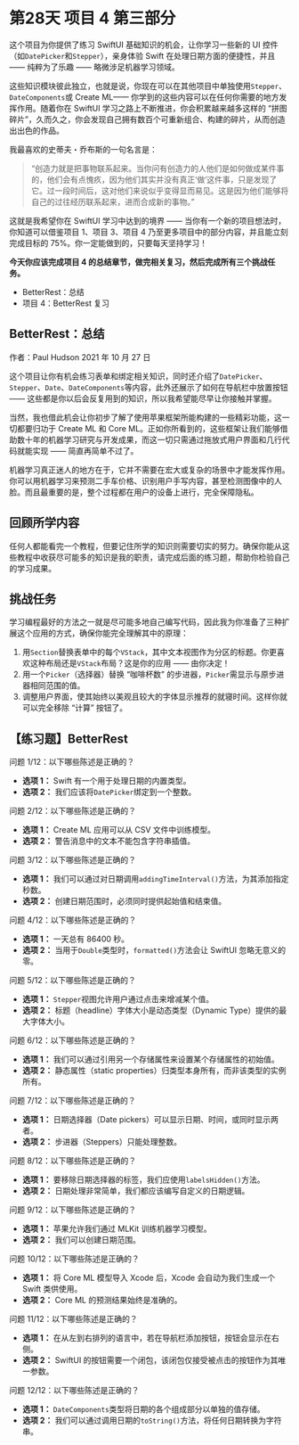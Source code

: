 # 第28天 项目 4 第三部分

这个项目为你提供了练习 SwiftUI 基础知识的机会，让你学习一些新的 UI 控件（如`DatePicker`和`Stepper`），亲身体验 Swift 在处理日期方面的便捷性，并且 —— 纯粹为了乐趣 —— 略微涉足机器学习领域。

这些知识模块彼此独立，也就是说，你现在可以在其他项目中单独使用`Stepper`、`DateComponents`或 Create ML—— 你学到的这些内容可以在任何你需要的地方发挥作用。随着你在 SwiftUI 学习之路上不断推进，你会积累越来越多这样的 “拼图碎片”，久而久之，你会发现自己拥有数百个可重新组合、构建的碎片，从而创造出出色的作品。

我最喜欢的史蒂夫・乔布斯的一句名言是：

> “创造力就是把事物联系起来。当你问有创造力的人他们是如何做成某件事的，他们会有点愧疚，因为他们其实并没有真正‘做’这件事，只是发现了它。过一段时间后，这对他们来说似乎变得显而易见。这是因为他们能够将自己的过往经历联系起来，进而合成新的事物。”

这就是我希望你在 SwiftUI 学习中达到的境界 —— 当你有一个新的项目想法时，你知道可以借鉴项目 1、项目 3、项目 4 乃至更多项目中的部分内容，并且能立刻完成目标的 75%。你一定能做到的，只要每天坚持学习！

**今天你应该完成项目 4 的总结章节，做完相关复习，然后完成所有三个挑战任务。**

- BetterRest：总结
- 项目 4：BetterRest 复习



## BetterRest：总结

作者：Paul Hudson 2021 年 10 月 27 日

这个项目让你有机会练习表单和绑定相关知识，同时还介绍了`DatePicker`、`Stepper`、`Date`、`DateComponents`等内容，此外还展示了如何在导航栏中放置按钮 —— 这些都是你以后会反复用到的知识，所以我希望能尽早让你接触并掌握。

当然，我也借此机会让你初步了解了使用苹果框架所能构建的一些精彩功能，这一切都要归功于 Create ML 和 Core ML。正如你所看到的，这些框架让我们能够借助数十年的机器学习研究与开发成果，而这一切只需通过拖放式用户界面和几行代码就能实现 —— 简直再简单不过了。

机器学习真正迷人的地方在于，它并不需要在宏大或复杂的场景中才能发挥作用。你可以用机器学习来预测二手车价格、识别用户手写内容，甚至检测图像中的人脸。而且最重要的是，整个过程都在用户的设备上进行，完全保障隐私。

## 回顾所学内容

任何人都能看完一个教程，但要记住所学的知识则需要切实的努力。确保你能从这些教程中收获尽可能多的知识是我的职责，请完成后面的练习题，帮助你检验自己的学习成果。

## 挑战任务

学习编程最好的方法之一就是尽可能多地自己编写代码，因此我为你准备了三种扩展这个应用的方式，确保你能完全理解其中的原理：

1. 用`Section`替换表单中的每个`VStack`，其中文本视图作为分区的标题。你更喜欢这种布局还是`VStack`布局？这是你的应用 —— 由你决定！
2. 用一个`Picker`（选择器）替换 “咖啡杯数” 的步进器，`Picker`需显示与原步进器相同范围的值。
3. 调整用户界面，使其始终以美观且较大的字体显示推荐的就寝时间。这样你就可以完全移除 “计算” 按钮了。



## 【练习题】BetterRest

问题 1/12：以下哪些陈述是正确的？

- **选项 1：** Swift 有一个用于处理日期的内置类型。
- **选项 2：** 我们应该将`DatePicker`绑定到一个整数。

问题 2/12：以下哪些陈述是正确的？

- **选项 1：** Create ML 应用可以从 CSV 文件中训练模型。
- **选项 2：** 警告消息中的文本不能包含字符串插值。

问题 3/12：以下哪些陈述是正确的？

- **选项 1：** 我们可以通过对日期调用`addingTimeInterval()`方法，为其添加指定秒数。
- **选项 2：** 创建日期范围时，必须同时提供起始值和结束值。

问题 4/12：以下哪些陈述是正确的？

- **选项 1：** 一天总有 86400 秒。
- **选项 2：** 当用于`Double`类型时，`formatted()`方法会让 SwiftUI 忽略无意义的零。

问题 5/12：以下哪些陈述是正确的？

- **选项 1：** `Stepper`视图允许用户通过点击来增减某个值。
- **选项 2：** 标题（headline）字体大小是动态类型（Dynamic Type）提供的最大字体大小。

问题 6/12：以下哪些陈述是正确的？

- **选项 1：** 我们可以通过引用另一个存储属性来设置某个存储属性的初始值。
- **选项 2：** 静态属性（static properties）归类型本身所有，而非该类型的实例所有。

问题 7/12：以下哪些陈述是正确的？

- **选项 1：** 日期选择器（Date pickers）可以显示日期、时间，或同时显示两者。
- **选项 2：** 步进器（Steppers）只能处理整数。

问题 8/12：以下哪些陈述是正确的？

- **选项 1：** 要移除日期选择器的标签，我们应使用`labelsHidden()`方法。
- **选项 2：** 日期处理非常简单，我们都应该编写自定义的日期逻辑。

问题 9/12：以下哪些陈述是正确的？

- **选项 1：** 苹果允许我们通过 MLKit 训练机器学习模型。
- **选项 2：** 我们可以创建日期范围。

问题 10/12：以下哪些陈述是正确的？

- **选项 1：** 将 Core ML 模型导入 Xcode 后，Xcode 会自动为我们生成一个 Swift 类供使用。
- **选项 2：** Core ML 的预测结果始终是准确的。

问题 11/12：以下哪些陈述是正确的？

- **选项 1：** 在从左到右排列的语言中，若在导航栏添加按钮，按钮会显示在右侧。
- **选项 2：** SwiftUI 的按钮需要一个闭包，该闭包仅接受被点击的按钮作为其唯一参数。

问题 12/12：以下哪些陈述是正确的？

- **选项 1：** `DateComponents`类型将日期的各个组成部分以单独的值存储。
- **选项 2：** 我们可以通过调用日期的`toString()`方法，将任何日期转换为字符串。
